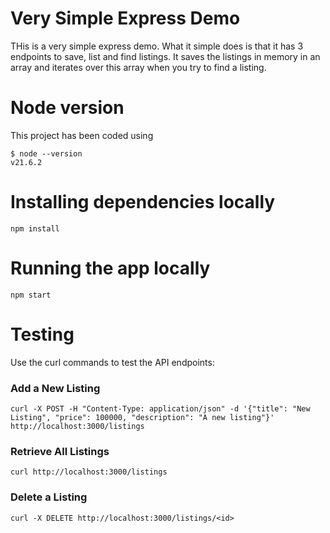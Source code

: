 # Very Simple Express Demo
THis is a very simple express demo. What it simple does is that it has 3 endpoints to save, list and find listings. It saves the listings in memory in an array and iterates over this array when you try to find a listing.


# Node version
This project has been coded using 
```
$ node --version        
v21.6.2
```

# Installing dependencies locally
```
npm install
```

# Running the app locally

```
npm start
```

# Testing

Use the curl commands to test the API endpoints:

### Add a New Listing

```
curl -X POST -H "Content-Type: application/json" -d '{"title": "New Listing", "price": 100000, "description": "A new listing"}' http://localhost:3000/listings
```

### Retrieve All Listings

```
curl http://localhost:3000/listings
```

### Delete a Listing

```
curl -X DELETE http://localhost:3000/listings/<id>
```
